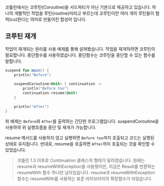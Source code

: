 
코틀린에서는 코루틴(Coroutine)을 서드파티가 아닌 기본으로 제공하고 있습니다. 하나의 개별적인 작업을 루틴(routine)이라고 부르는데 코루틴이란 여러 개의 루틴들이 협력(co)한다는 의미로 만들어진 합성어 입니다.


## 코루틴 재개

작업이 재개되는 원리를 사용 예제를 통해 살펴봤습니다.
작업을 재개하려면 코루틴이 필요합니다. 중단함수를 사용하였습니다. 
중단함수는 코루틴을 중단할 수 있는 함수를 말합니다. 


```kotlin
suspend fun main() {  
    println("Before")  
  
    suspendCoroutine<Unit> { continuation ->  
        println("Before too")  
        continuation.resume(Unit)  
    }  
  
    println("After")  
}
```

위 예제는 `Before`와  `After`를 출력하는 간단한 프로그램입니다. suspendCoroutine을 사용하여 위 실행흐름을 중단 및 재개가 가능합니다.

resume 메서드를 사용하지 않고 실행하면 `Before too`까지 호출되고 코드는 실행된 상태로 유지됩니다.
반대로, resume을 호출하면 `After`까지 호출되는 것을 확인할 수 있었습니다.

> 코틀린 1.3 이후로 Continuation 클래스의 형태가 달라졌습니다. 원래는 resume과 resumeWithException을 사용했지만, 지금은 Result를 반환하는 resumeWith 함수 하나만 남아있습니다. 
> resume과 resumeWithException 함수는 resumeWith를 사용하는 표준 라이브러리의 확장함수가 되었습니다.

